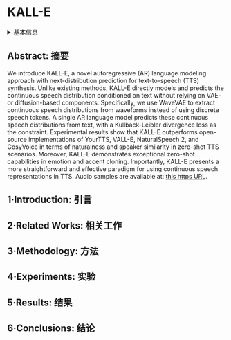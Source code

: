 # KALL-E

<details>
<summary>基本信息</summary>

- 标题: "Autoregressive Speech Synthesis with Next-Distribution Prediction"
- 作者:
  - 01 Xinfa Zhu,
  - 02 Wenjie Tian,
  - 03 Lei Xie
- 链接:
  - [ArXiv](https://arxiv.org/abs/2412.16846)
  - [Publication]
  - [Github]
  - [Demo](https://zxf-icpc.github.io/kalle/)
- 文件:
  - [ArXiv](_PDF/2412.16846v1__KALL-E__Autoregressive_Speech_Synthesis_with_Next-Distribution_Prediction.pdf)
  - [Publication] #TODO

</details>

## Abstract: 摘要

We introduce KALL-E, a novel autoregressive (AR) language modeling approach with next-distribution prediction for text-to-speech (TTS) synthesis.
Unlike existing methods, KALL-E directly models and predicts the continuous speech distribution conditioned on text without relying on VAE- or diffusion-based components.
Specifically, we use WaveVAE to extract continuous speech distributions from waveforms instead of using discrete speech tokens.
A single AR language model predicts these continuous speech distributions from text, with a Kullback-Leibler divergence loss as the constraint.
Experimental results show that KALL-E outperforms open-source implementations of YourTTS, VALL-E, NaturalSpeech 2, and CosyVoice in terms of naturalness and speaker similarity in zero-shot TTS scenarios.
Moreover, KALL-E demonstrates exceptional zero-shot capabilities in emotion and accent cloning.
Importantly, KALL-E presents a more straightforward and effective paradigm for using continuous speech representations in TTS.
Audio samples are available at: [this https URL](https://zxf-icpc.github.io/kalle/).

## 1·Introduction: 引言

## 2·Related Works: 相关工作

## 3·Methodology: 方法

## 4·Experiments: 实验

## 5·Results: 结果

## 6·Conclusions: 结论
